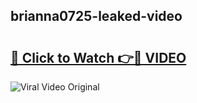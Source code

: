 ## brianna0725-leaked-video 

# <h2><a href="http://freeplayer.one?title=brianna0725-leaked-video&ref=21J">🔗 Click to Watch 👉🔴 VIDEO</a></h2>

<a href="http://freeplayer.one?title=brianna0725-leaked-video&ref=21J" rel="nofollow" data-target="animated-image.originalLink"><img src="https://i.ibb.co.com/xMMVF88/686577567.gif" alt="Viral Video Original" style="max-width: 100%; display: inline-block;" data-target="animated-image.originalImage"></a>

